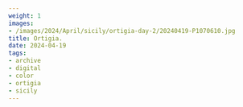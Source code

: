 ```yaml
---
weight: 1
images:
- /images/2024/April/sicily/ortigia-day-2/20240419-P1070610.jpg
title: Ortigia.
date: 2024-04-19
tags:
- archive
- digital
- color
- ortigia
- sicily
---
```


